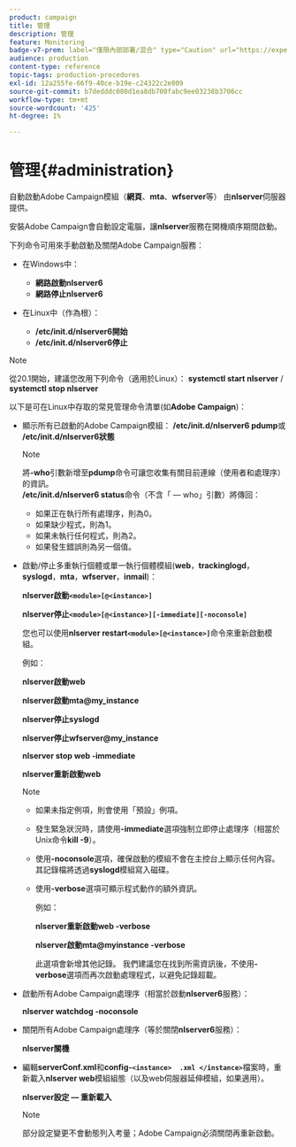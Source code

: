 ```yaml
---
product: campaign
title: 管理
description: 管理
feature: Monitoring
badge-v7-prem: label="僅限內部部署/混合" type="Caution" url="https://experienceleague.adobe.com/docs/campaign-classic/using/installing-campaign-classic/architecture-and-hosting-models/hosting-models-lp/hosting-models.html?lang=zh-Hant" tooltip="僅適用於內部部署和混合部署"
audience: production
content-type: reference
topic-tags: production-procedures
exl-id: 12a255fe-66f9-40ce-b19e-c24322c2e009
source-git-commit: b7dedddc080d1ea8db700fabc9ee03238b3706cc
workflow-type: tm+mt
source-wordcount: '425'
ht-degree: 1%

---
```


# 管理{#administration}

自動啟動Adobe Campaign模組（**網頁**、**mta**、**wfserver**&#x200B;等） 由&#x200B;**nlserver**&#x200B;伺服器提供。

安裝Adobe Campaign會自動設定電腦，讓&#x200B;**nlserver**&#x200B;服務在開機順序期間啟動。

下列命令可用來手動啟動及關閉Adobe Campaign服務：

* 在Windows中：

   * **網路啟動nlserver6**
   * **網路停止nlserver6**

* 在Linux中（作為根）：

   * **/etc/init.d/nlserver6開始**
   * **/etc/init.d/nlserver6停止**

>[!NOTE]
>
>從20.1開始，建議您改用下列命令（適用於Linux）： **systemctl start nlserver** / **systemctl stop nlserver**

以下是可在Linux中存取的常見管理命令清單(如&#x200B;**Adobe Campaign**)：

* 顯示所有已啟動的Adobe Campaign模組： **/etc/init.d/nlserver6 pdump**&#x200B;或&#x200B;**/etc/init.d/nlserver6狀態**

  >[!NOTE]
  >
  >將&#x200B;**-who**&#x200B;引數新增至&#x200B;**pdump**&#x200B;命令可讓您收集有關目前連線（使用者和處理序）的資訊。\
  >**/etc/init.d/nlserver6 status**&#x200B;命令（不含「 — who」引數）將傳回：
  >
  >    * 如果正在執行所有處理序，則為0。
  >    * 如果缺少程式，則為1。
  >    * 如果未執行任何程式，則為2。
  >    * 如果發生錯誤則為另一個值。
  >

* 啟動/停止多重執行個體或單一執行個體模組(**web**，**trackinglogd**，**syslogd**，**mta**，**wfserver**，**inmail**)：

  **nlserver啟動`<module>[@<instance>]`**

  **nlserver停止`<module>[@<instance>][-immediate][-noconsole]`**

  您也可以使用&#x200B;**nlserver restart`<module>[@<instance>]`**&#x200B;命令來重新啟動模組。

  例如：

  **nlserver啟動web**

  **nlserver啟動mta@my_instance**

  **nlserver停止syslogd**

  **nlserver停止wfserver@my_instance**

  **nlserver stop web -immediate**

  **nlserver重新啟動web**

  >[!NOTE]
  >
  >* 如果未指定例項，則會使用「預設」例項。
  >* 發生緊急狀況時，請使用&#x200B;**-immediate**&#x200B;選項強制立即停止處理序（相當於Unix命令&#x200B;**kill -9**）。
  >* 使用&#x200B;**-noconsole**&#x200B;選項，確保啟動的模組不會在主控台上顯示任何內容。 其記錄檔將透過&#x200B;**syslogd**&#x200B;模組寫入磁碟。
  >* 使用&#x200B;**-verbose**&#x200B;選項可顯示程式動作的額外資訊。
  >
  >   例如：
  >
  >   **nlserver重新啟動web -verbose**
  >
  >   **nlserver啟動mta@myinstance -verbose**
  >
  >   此選項會新增其他記錄。 我們建議您在找到所需資訊後，不使用&#x200B;**-verbose**&#x200B;選項而再次啟動處理程式，以避免記錄超載。

* 啟動所有Adobe Campaign處理序（相當於啟動&#x200B;**nlserver6**&#x200B;服務）：

  **nlserver watchdog -noconsole**

* 關閉所有Adobe Campaign處理序（等於關閉&#x200B;**nlserver6**&#x200B;服務）：

  **nlserver關機**

* 編輯&#x200B;**serverConf.xml**&#x200B;和&#x200B;**config-`<instance>  .xml </instance>`**&#x200B;檔案時，重新載入&#x200B;**nlserver web**&#x200B;模組組態（以及web伺服器延伸模組，如果適用）。

  **nlserver設定 — 重新載入**

  >[!NOTE]
  >
  >部分設定變更不會動態列入考量；Adobe Campaign必須關閉再重新啟動。

